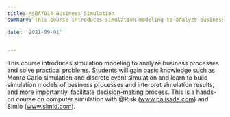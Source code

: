 ```yaml
---
title: MsBA7014 Business Simulation
summary: This course introduces simulation modeling to analyze business processes and solve practical problems.

date: '2021-09-01'


---
```

This course introduces simulation modeling to analyze business processes and solve practical problems. Students will gain basic knowledge such as Monte Carlo simulation and discrete event simulation and learn to build simulation models of business processes and interpret simulation results, and more importantly, facilitate decision-making process. This is a hands-on course on computer simulation with @Risk (www.palisade.com) and Simio (www.simio.com).
